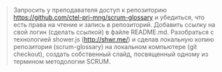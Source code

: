 >Запросить у преподавателя доступ к репозиторию https://github.com/ctel-prj-mng/scrum-glossary и убедиться, что есть права на чтение и запись в репозиторий. 
>Добавить ссылку на свой логин (сделать ссылкой) в файле README.md.
>Разобраться с технологией shower.js (http://shwr.me/) и сделав локальную копию репозитория (scrum-glossary) на локальном компьютере (git checkout), создать собственный слайд, посвященный одному из термином методологии SCRUM.
